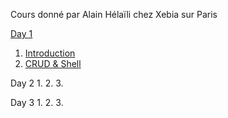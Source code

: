 Cours donné par Alain Hélaïli chez Xebia sur Paris

[Day 1](Day_1/)
1. [Introduction](Day_1/1_Introduction.md)
2. [CRUD & Shell](Day_1/2_CRUD_Shell)

Day 2
1.
2.
3.

Day 3
1.
2.
3.
